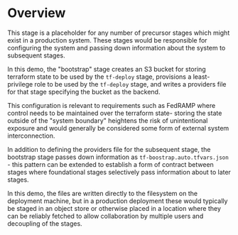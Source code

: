 # Overview
This stage is a placeholder for any number of precursor stages which might exist in a production system. These stages would be responsible for configuring the system and passing down information about the system to subsequent stages. 

In this demo, the "bootstrap" stage creates an S3 bucket for storing terraform state to be used by the `tf-deploy` stage, provisions a least-privilege role to be used by the `tf-deploy` stage, and writes a providers file for that stage specifying the bucket as the backend.

This configuration is relevant to requirements such as FedRAMP where control needs to be maintained over the terraform state- storing the state outside of the "system boundary" heightens the risk of unintentional exposure and would generally be considered some form of external system interconnection.

In addition to defining the providers file for the subsequent stage, the bootstrap stage passes down information as `tf-boostrap.auto.tfvars.json` - this pattern can be extended to establish a form of contract between stages where foundational stages selectively pass information about to later stages.

In this demo, the files are written directly to the filesystem on the deployment machine, but in a production deployment these would typically be staged in an object store or otherwise placed in a location where they can be reliably fetched to allow collaboration by multiple users and decoupling of the stages.